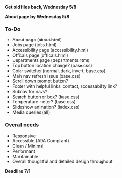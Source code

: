 **Get old files back, Wednesday 5/8**

**About page by Wednesday 5/8**

### To-Do
- About page (about.html)
- Jobs page (jobs.html)
- Accessibility page (accessibility.html)
- Officals page (officals.html)
- Departments page (departments.html)
- Top button location change? (base.css)
- Color switcher (normal, dark, invert, base.css)
- Main nav refresh issue (base.css)
- Scroll down prompt button?
- Footer with helpful links, contact, accessability link?
- Subnav for navs?
- Search button or box? (base.css)
- Temperature meter? (base.css)
- Slideshow animation? (index.css)
- Media queries (all)

### Overall needs
- Responsive
- Accessible (ADA Compliant)
- Clean / Minimal
- Performant
- Maintainable
- Overall thoughtful and detailed design throughout

**Deadline 7/1**

